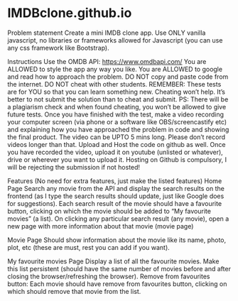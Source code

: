 # IMDBclone.github.io



Problem statement
Create a mini IMDB clone app. Use ONLY vanilla javascript, no libraries or frameworks allowed for Javascript (you can use any css framework like Bootstrap).

Instructions
Use the OMDB API: https://www.omdbapi.com/
You are ALLOWED to style the app any way you like.
You are ALLOWED to google and read how to approach the problem.
DO NOT copy and paste code from the internet.
DO NOT cheat with other students. REMEMBER: These tests are for YOU so that you can learn something new. Cheating won’t help. It’s better to not submit the solution than to cheat and submit. PS: There will be a plagiarism check and when found cheating, you won’t be allowed to give future tests.
Once you have finished with the test, make a video recording your computer screen (via phone or a software like OBS/screencastify etc) and explaining how you have approached the problem in code and showing the final product. The video can be UPTO 5 mins long. Please don’t record videos longer than that.
Upload and Host the code on github as well.
Once you have recorded the video, upload it on youtube (unlisted or whatever), drive or wherever you want to upload it.
Hosting on Github is compulsory, I will be rejecting the submission if not hosted!


Features (No need for extra features, just make the listed features)
Home Page
Search any movie from the API and display the search results on the frontend (as I type the search results should update, just like Google does for suggestions).
Each search result of the movie should have a favourite button, clicking on which the movie should be added to “My favourite movies” (a list).
On clicking any particular search result (any movie), open a new page with more information about that movie (movie page)

Movie Page
Should show information about the movie like its name, photo, plot, etc (these are must, rest you can add if you want).

My favourite movies Page
Display a list of all the favourite movies.
Make this list persistent (should have the same number of movies before and after closing the browser/refreshing the browser).
Remove from favourites button: Each movie should have remove from favourites button, clicking on which should remove that movie from the list.


